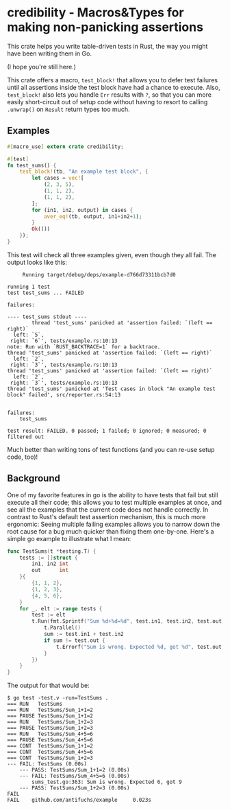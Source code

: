 # credibility - Macros&Types for making non-panicking assertions

This crate helps you write table-driven tests in Rust, the way you
might have been writing them in Go.

(I hope you're still here.)

This crate offers a macro, `test_block!` that allows you to defer test
failures until all assertions inside the test block have had a chance
to execute. Also, `test_block!` also lets you handle `Err` results
with `?`, so that you can more easily short-circuit out of setup code
without having to resort to calling `.unwrap()` on `Result` return
types too much.

## Examples

``` rust
#[macro_use] extern crate credibility;

#[test]
fn test_sums() {
    test_block!(tb, "An example test block", {
        let cases = vec![
            (2, 3, 5),
            (1, 1, 2),
            (1, 1, 2),
        ];
        for (in1, in2, output) in cases {
            aver_eq!(tb, output, in1+in2+1);
        }
        Ok(())
    });
}
```

This test will check all three examples given, even though they all
fail. The output looks like this:

```
     Running target/debug/deps/example-d766d73311bcb7d0

running 1 test
test test_sums ... FAILED

failures:

---- test_sums stdout ----
        thread 'test_sums' panicked at 'assertion failed: `(left == right)`
  left: `5`,
 right: `6`', tests/example.rs:10:13
note: Run with `RUST_BACKTRACE=1` for a backtrace.
thread 'test_sums' panicked at 'assertion failed: `(left == right)`
  left: `2`,
 right: `3`', tests/example.rs:10:13
thread 'test_sums' panicked at 'assertion failed: `(left == right)`
  left: `2`,
 right: `3`', tests/example.rs:10:13
thread 'test_sums' panicked at 'Test cases in block "An example test block" failed', src/reporter.rs:54:13


failures:
    test_sums

test result: FAILED. 0 passed; 1 failed; 0 ignored; 0 measured; 0 filtered out
```

Much better than writing tons of test functions (and you can re-use
setup code, too)!

## Background

One of my favorite features in go is the ability to have tests that
fail but still execute all their code; this allows you to test
multiple examples at once, and see all the examples that the current
code does not handle correctly. In contrast to Rust's default test
assertion mechanism, this is much more ergonomic: Seeing multiple
failing examples allows you to narrow down the root cause for a bug
much quicker than fixing them one-by-one. Here's a simple go example
to illustrate what I mean:

``` go
func TestSums(t *testing.T) {
    tests := []struct {
        in1, in2 int
        out      int
    }{
        {1, 1, 2},
        {1, 2, 3},
        {4, 5, 6},
    }
    for _, elt := range tests {
        test := elt
        t.Run(fmt.Sprintf("Sum %d+%d=%d", test.in1, test.in2, test.out), func(t *testing.T) {
            t.Parallel()
            sum := test.in1 + test.in2
            if sum != test.out {
                t.Errorf("Sum is wrong. Expected %d, got %d", test.out, sum)
            }
        })
    }
}
```

The output for that would be:
```
$ go test -test.v -run=TestSums .
=== RUN   TestSums
=== RUN   TestSums/Sum_1+1=2
=== PAUSE TestSums/Sum_1+1=2
=== RUN   TestSums/Sum_1+2=3
=== PAUSE TestSums/Sum_1+2=3
=== RUN   TestSums/Sum_4+5=6
=== PAUSE TestSums/Sum_4+5=6
=== CONT  TestSums/Sum_1+1=2
=== CONT  TestSums/Sum_4+5=6
=== CONT  TestSums/Sum_1+2=3
--- FAIL: TestSums (0.00s)
    --- PASS: TestSums/Sum_1+1=2 (0.00s)
    --- FAIL: TestSums/Sum_4+5=6 (0.00s)
        sums_test.go:363: Sum is wrong. Expected 6, got 9
    --- PASS: TestSums/Sum_1+2=3 (0.00s)
FAIL
FAIL    github.com/antifuchs/example     0.023s
```
